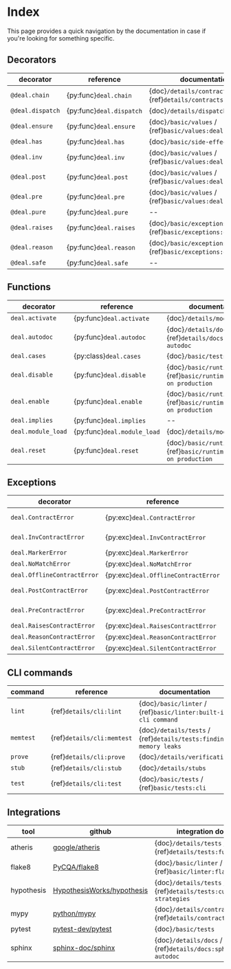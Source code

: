 # Index

This page provides a quick navigation by the documentation in case if you're looking for something specific.

## Decorators

| decorator        | reference                | documentation |
| ---------------- | ------------------------ | ------------- |
| `@deal.chain`    | {py:func}`deal.chain`    | {doc}`/details/contracts` / {ref}`details/contracts:deal.chain` |
| `@deal.dispatch` | {py:func}`deal.dispatch` | {doc}`/details/dispatch` |
| `@deal.ensure`   | {py:func}`deal.ensure`   | {doc}`/basic/values` / {ref}`basic/values:deal.ensure` |
| `@deal.has`      | {py:func}`deal.has`      | {doc}`/basic/side-effects` |
| `@deal.inv`      | {py:func}`deal.inv`      | {doc}`/basic/values` / {ref}`basic/values:deal.inv` |
| `@deal.post`     | {py:func}`deal.post`     | {doc}`/basic/values` / {ref}`basic/values:deal.post` |
| `@deal.pre`      | {py:func}`deal.pre`      | {doc}`/basic/values` / {ref}`basic/values:deal.pre` |
| `@deal.pure`     | {py:func}`deal.pure`     | -- |
| `@deal.raises`   | {py:func}`deal.raises`   | {doc}`/basic/exceptions` / {ref}`basic/exceptions:deal.raises` |
| `@deal.reason`   | {py:func}`deal.reason`   | {doc}`/basic/exceptions` / {ref}`basic/exceptions:deal.reason` |
| `@deal.safe`     | {py:func}`deal.safe`     | -- |

## Functions

| decorator          | reference                | documentation |
| ------------------ | ------------------------ | ------------- |
| `deal.activate`    | {py:func}`deal.activate` | {doc}`/details/module_load` |
| `deal.autodoc`     | {py:func}`deal.autodoc`  | {doc}`/details/docs` / {ref}`details/docs:sphinx autodoc` |
| `deal.cases`       | {py:class}`deal.cases`   | {doc}`/basic/tests` |
| `deal.disable`     | {py:func}`deal.disable`  | {doc}`/basic/runtime` / {ref}`basic/runtime:contracts on production` |
| `deal.enable`      | {py:func}`deal.enable`   | {doc}`/basic/runtime` / {ref}`basic/runtime:contracts on production` |
| `deal.implies`     | {py:func}`deal.implies`  | -- |
| `deal.module_load` | {py:func}`deal.module_load` | {doc}`/details/module_load` |
| `deal.reset`       | {py:func}`deal.reset`    | {doc}`/basic/runtime` / {ref}`basic/runtime:contracts on production` |

## Exceptions

| decorator                   | reference                           | documentation |
| --------------------------- | ----------------------------------- | ------------- |
| `deal.ContractError`        | {py:exc}`deal.ContractError`        | {doc}`/basic/values` / {ref}`basic/values:exceptions` |
| `deal.InvContractError`     | {py:exc}`deal.InvContractError`     | {doc}`/basic/values` / {ref}`basic/values:exceptions` |
| `deal.MarkerError`          | {py:exc}`deal.MarkerError`          | -- |
| `deal.NoMatchError`         | {py:exc}`deal.NoMatchError`         | -- |
| `deal.OfflineContractError` | {py:exc}`deal.OfflineContractError` | -- |
| `deal.PostContractError`    | {py:exc}`deal.PostContractError`    | {doc}`/basic/values` / {ref}`basic/values:exceptions` |
| `deal.PreContractError`     | {py:exc}`deal.PreContractError`     | {doc}`/basic/values` / {ref}`basic/values:exceptions` |
| `deal.RaisesContractError`  | {py:exc}`deal.RaisesContractError`  | -- |
| `deal.ReasonContractError`  | {py:exc}`deal.ReasonContractError`  | -- |
| `deal.SilentContractError`  | {py:exc}`deal.SilentContractError`  | -- |

## CLI commands

| command   | reference                  | documentation |
| --------- | -------------------------- | ------------- |
| `lint`    | {ref}`details/cli:lint`    | {doc}`/basic/linter` / {ref}`basic/linter:built-in cli command` |
| `memtest` | {ref}`details/cli:memtest` | {doc}`/details/tests` / {ref}`details/tests:finding memory leaks` |
| `prove`   | {ref}`details/cli:prove`   | {doc}`/details/verification` |
| `stub`    | {ref}`details/cli:stub`    | {doc}`/details/stubs` |
| `test`    | {ref}`details/cli:test`    | {doc}`/basic/tests` / {ref}`basic/tests:cli` |

## Integrations

| tool       | github           | integration docs |
| ---------  | ---------------- | ---------------- |
| atheris    | [google/atheris](https://github.com/google/atheris) | {doc}`/details/tests` / {ref}`details/tests:fuzzing`
| flake8     | [PyCQA/flake8](https://github.com/PyCQA/flake8) | {doc}`/basic/linter` / {ref}`basic/linter:flake8` |
| hypothesis | [HypothesisWorks/hypothesis](https://github.com/HypothesisWorks/hypothesis) | {doc}`/details/tests` / {ref}`details/tests:custom strategies` |
| mypy       | [python/mypy](https://github.com/python/mypy) | {doc}`/details/contracts` / {ref}`details/contracts:typing` |
| pytest     | [pytest-dev/pytest](https://github.com/pytest-dev/pytest) | {doc}`/basic/tests`  |
| sphinx     | [sphinx-doc/sphinx](https://github.com/sphinx-doc/sphinx) | {doc}`/details/docs` / {ref}`details/docs:sphinx autodoc` |
